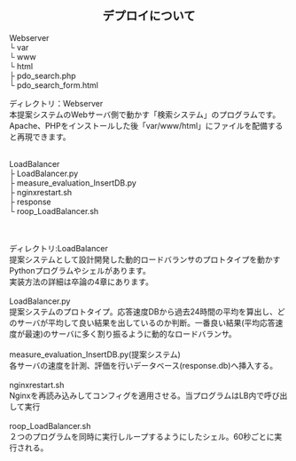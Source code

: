 
<h2 align="center">デプロイについて</h2>

Webserver<br>
 └ var<br>
     └ www<br>
         └ html<br>
             ├ pdo_search.php<br>
             └ pdo_search_form.html<br>

ディレクトリ：Webserver<br>
本提案システムのWebサーバ側で動かす「検索システム」のプログラムです。<br>
Apache、PHPをインストールした後「var/www/html」にファイルを配備すると再現できます。<br>
<br>


LoadBalancer<br>
 ├ LoadBalancer.py<br>
 ├ measure_evaluation_InsertDB.py<br>
 ├ nginxrestart.sh<br>
 ├ response<br>
 └ roop_LoadBalancer.sh<br>
<br>

<br>
ディレクトリ:LoadBalancer<br>
提案システムとして設計開発した動的ロードバランサのプロトタイプを動かすPythonプログラムやシェルがあります。<br>
実装方法の詳細は卒論の4章にあります。<br>
<br>
LoadBalancer.py<br>
提案システムのプロトタイプ。応答速度DBから過去24時間の平均を算出し、どのサーバが平均して良い結果を出しているのか判断。一番良い結果(平均応答速度が最速)のサーバに多く割り振るように動的なロードバランサ。<br>
<br>
measure_evaluation_InsertDB.py(提案システム)<br>
各サーバの速度を計測、評価を行いデータベース(response.db)へ挿入する。<br>
<br>
nginxrestart.sh<br>
Nginxを再読み込みしてコンフィグを適用させる。当プログラムはLB内で呼び出して実行<br>
<br>
roop_LoadBalancer.sh<br>
２つのプログラムを同時に実行しループするようにしたシェル。60秒ごとに実行される。<br>

